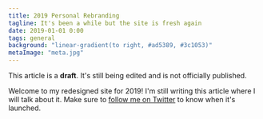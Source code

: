```yaml
---
title: 2019 Personal Rebranding
tagline: It's been a while but the site is fresh again
date: 2019-01-01 0:00
tags: general
background: "linear-gradient(to right, #ad5389, #3c1053)"
metaImage: "meta.jpg"
---
```


<Alert type="draft">This article is a <strong>draft</strong>. It's still being edited and is not officially published.</Alert>

Welcome to my redesigned site for 2019! I'm still writing this article where I will talk about it. Make sure to [follow me on Twitter](https://twitter.com/sunnysinghio) to know when it's launched.
